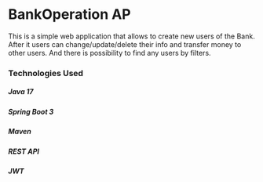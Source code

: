 <!DOCTYPE html>
<html lang="en">
<head>
    <meta charset="UTF-8">
</head>
<body>
<!-- header -->
<div>
    <h1>BankOperation AP</h1>
</div>

<div>       <!-- content -->
   This is a simple web application that allows to create new users of the Bank. After it users can change/update/delete their info and transfer money to other users. And there is possibility to find any users by filters.
</div>
<div>
    <h3>Technologies Used</h3>
<h5>Java 17</h5>
<h5>Spring Boot 3 </h5>
<h5>Maven</h5>
<h5>REST API </h5>
<h5>JWT </h5>
</div>
</body>
</html>
